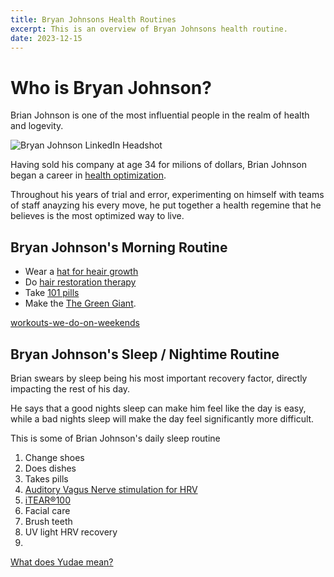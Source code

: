 ```yaml
---
title: Bryan Johnsons Health Routines
excerpt: This is an overview of Bryan Johnsons health routine. 
date: 2023-12-15
---
```


# Who is Bryan Johnson?

Brian Johnson is one of the most influential people in the realm of health and logevity. 

![Bryan Johnson LinkedIn Headshot](https://media.licdn.com/dms/image/D5603AQES0Ov5XGn0Ug/profile-displayphoto-shrink_800_800/0/1691624018108?e=2147483647&v=beta&t=ULC6U0i6tqRDQJTXZFKwM6lnR5Atbuk_frGRym2uvZY)

Having sold his company at age 34 for milions of dollars, Brian Johnson began a career in [health optimization](health-optimization). 

Throughout his years of trial and error, experimenting on himself with teams of staff anayzing his every move, he put together a health 
regemine that he believes is the most optimized way to live. 

## Bryan Johnson's Morning Routine

- Wear a [hat for heair growth](?)
- Do [hair restoration therapy](?) 
- Take [101 pills](?)
- Make the [The Green Giant](../diet-nutrition/the-green-giant).


[workouts-we-do-on-weekends](..fitness/workouts-we-do-on-weekends.md)

## Bryan Johnson's Sleep / Nightime Routine

Brian swears by sleep being his most important recovery factor, directly impacting the rest of his day. 

He says that a good nights sleep can make him feel like the day is easy, while a bad nights sleep will make the day feel significantly more difficult. 

This is some of Brian Johnson's daily sleep routine

1. Change shoes
2. Does dishes
3. Takes pills
4. [Auditory Vagus Nerve stimulation for HRV](../health-optimization/auditory-vagus-nerve-stimulation.md)
5. [iTEAR®100](../health-optimization/itier-100)
6. Facial care
7. Brush teeth
8. UV light HRV recovery
9. 


[What does Yudae mean?](../home.md)